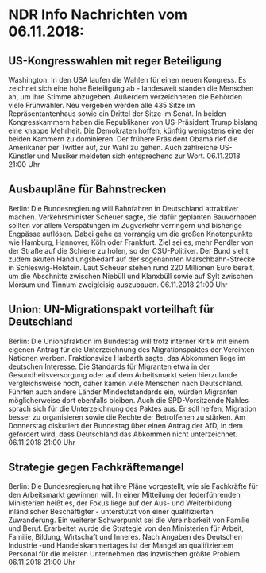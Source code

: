 # NDR Info Nachrichten vom 06.11.2018:


## US-Kongresswahlen mit reger Beteiligung
Washington: In den USA laufen die Wahlen für einen neuen Kongress. Es zeichnet sich eine hohe Beteiligung ab - landesweit standen die Menschen an, um ihre Stimme abzugeben. Außerdem verzeichneten die Behörden viele Frühwähler. Neu vergeben werden alle 435 Sitze im Repräsentantenhaus sowie ein Drittel der Sitze im Senat. In beiden Kongresskammern haben die Republikaner von US-Präsident Trump bislang eine knappe Mehrheit. Die Demokraten hoffen, künftig wenigstens eine der beiden Kammern zu dominieren. Der frühere Präsident Obama rief die Amerikaner per Twitter auf, zur Wahl zu gehen. Auch zahlreiche US-Künstler und Musiker meldeten sich entsprechend zur Wort. 06.11.2018 21:00 Uhr 

## Ausbaupläne für Bahnstrecken
Berlin: Die Bundesregierung will Bahnfahren in Deutschland attraktiver machen. Verkehrsminister Scheuer sagte, die dafür geplanten Bauvorhaben sollten vor allem Verspätungen im Zugverkehr verringern und bisherige Engpässe auflösen. Dabei gehe es vorrangig um die großen Knotenpunkte wie Hamburg, Hannover, Köln oder Frankfurt. Ziel sei es, mehr Pendler von der Straße auf die Schiene zu holen, so der CSU-Politiker. Der Bund sieht zudem akuten Handlungsbedarf auf der sogenannten Marschbahn-Strecke in Schleswig-Holstein. Laut Scheuer stehen rund 220 Millionen Euro bereit, um die Abschnitte zwischen Niebüll und Klanxbüll sowie auf Sylt zwischen Morsum und Tinnum zweigleisig auszubauen. 06.11.2018 21:00 Uhr 

## Union: UN-Migrationspakt vorteilhaft für Deutschland
Berlin: Die Unionsfraktion im Bundestag will trotz interner Kritik mit einem eigenen Antrag für die Unterzeichnung des Migrationspaktes der Vereinten Nationen werben. Fraktionsvize Harbarth sagte, das Abkommen liege im deutschen Interesse. Die Standards für Migranten etwa in der Gesundheitsversorgung oder auf dem Arbeitsmarkt seien hierzulande vergleichsweise hoch, daher kämen viele Menschen nach Deutschland. Führten auch andere Länder Mindeststandards ein, würden Migranten möglicherweise dort ebenfalls bleiben. Auch die SPD-Vorsitzende Nahles sprach sich für die Unterzeichnung des Paktes aus. Er soll helfen, Migration besser zu organisieren sowie die Rechte der Betroffenen zu stärken. Am Donnerstag diskutiert der Bundestag über einen Antrag der AfD, in dem gefordert wird, dass Deutschland das Abkommen nicht unterzeichnet. 06.11.2018 21:00 Uhr 

## Strategie gegen Fachkräftemangel
Berlin: Die Bundesregierung hat ihre Pläne vorgestellt, wie sie Fachkräfte für den Arbeitsmarkt gewinnen will. In einer Mitteilung der federführenden Ministerien heißt es, der Fokus liege auf der Aus- und Weiterbildung inländischer Beschäftigter - unterstützt von einer qualifizierten Zuwanderung. Ein weiterer Schwerpunkt sei die Vereinbarkeit von Familie und Beruf. Erarbeitet wurde die Strategie von den Ministerien für Arbeit, Familie, Bildung, Wirtschaft und Inneres. Nach Angaben des Deutschen Industrie -und Handelskammertages ist der Mangel an qualifiziertem Personal für die meisten Unternehmen das inzwischen größte Problem. 06.11.2018 21:00 Uhr 
